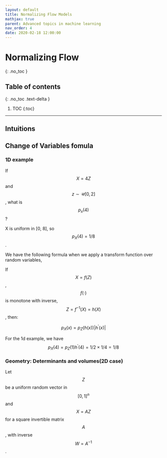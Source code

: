 ```yaml
---
layout: default
title: Normalizing Flow Models
mathjax: true
parent: Advanced topics in machine learning
nav_order: 4
date: 2020-02-18 12:00:00
---
```


# Normalizing Flow
{: .no_toc }

## Table of contents
{: .no_toc .text-delta }

1. TOC
{:toc}

---

## Intuitions

## Change of Variables fomula

### 1D example
If $$X= 4Z$$ and $$z \sim \mathcal{U}[0,2]$$, what is $$p_{x}(4)$$? 

X is uniform in [0, 8], so $$p_{X}(4) = 1/8$$.

We have the following formula when we apply a transform function over random variables,

If $$X = f (Z)$$, $$f(\cdot)$$ is monotone with inverse, $$Z=f^{-1}(X)=h(X)$$,  then:

$$
p_{X}(x)=p_{Z}(h(x))\left|h^{\prime}(x)\right|
$$

For the 1d example, we have 
$$
p_{X}(4)=p_{Z}(1) h^{\prime}(4)=1 / 2 \times 1 / 4=1 / 8
$$

### Geometry: Determinants and volumes(2D case)

Let $$Z$$ be a uniform random vector in $$[0, 1]^n$$ and $$X = AZ$$ for a square invertible matrix $$A$$, with inverse $$W = A^{-1}$$.


